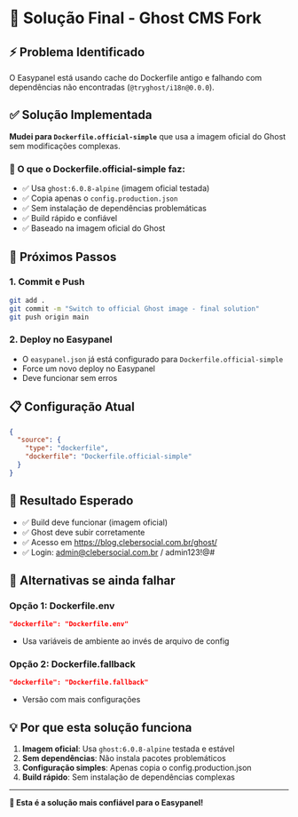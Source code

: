 # 🎯 Solução Final - Ghost CMS Fork

## ⚡ Problema Identificado

O Easypanel está usando cache do Dockerfile antigo e falhando com dependências não encontradas (`@tryghost/i18n@0.0.0`).

## ✅ Solução Implementada

**Mudei para `Dockerfile.official-simple`** que usa a imagem oficial do Ghost sem modificações complexas.

### 🔧 O que o Dockerfile.official-simple faz:

- ✅ Usa `ghost:6.0.8-alpine` (imagem oficial testada)
- ✅ Copia apenas o `config.production.json`
- ✅ Sem instalação de dependências problemáticas
- ✅ Build rápido e confiável
- ✅ Baseado na imagem oficial do Ghost

## 🚀 Próximos Passos

### 1. Commit e Push
```bash
git add .
git commit -m "Switch to official Ghost image - final solution"
git push origin main
```

### 2. Deploy no Easypanel
- O `easypanel.json` já está configurado para `Dockerfile.official-simple`
- Force um novo deploy no Easypanel
- Deve funcionar sem erros

## 📋 Configuração Atual

```json
{
  "source": {
    "type": "dockerfile",
    "dockerfile": "Dockerfile.official-simple"
  }
}
```

## 🎯 Resultado Esperado

- ✅ Build deve funcionar (imagem oficial)
- ✅ Ghost deve subir corretamente
- ✅ Acesso em https://blog.clebersocial.com.br/ghost/
- ✅ Login: admin@clebersocial.com.br / admin123!@#

## 🔄 Alternativas se ainda falhar

### Opção 1: Dockerfile.env
```json
"dockerfile": "Dockerfile.env"
```
- Usa variáveis de ambiente ao invés de arquivo de config

### Opção 2: Dockerfile.fallback
```json
"dockerfile": "Dockerfile.fallback"
```
- Versão com mais configurações

## 💡 Por que esta solução funciona

1. **Imagem oficial**: Usa `ghost:6.0.8-alpine` testada e estável
2. **Sem dependências**: Não instala pacotes problemáticos
3. **Configuração simples**: Apenas copia o config.production.json
4. **Build rápido**: Sem instalação de dependências complexas

---

**🎉 Esta é a solução mais confiável para o Easypanel!**
